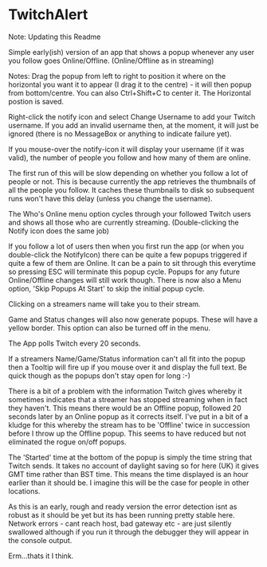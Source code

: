 # TwitchAlert

Note: Updating this Readme

Simple early(ish) version of an app that shows a popup whenever any user you follow goes Online/Offline.
(Online/Offline as in streaming)

Notes:
  Drag the popup from left to right to position it where on the horizontal you want it to appear 
  (I drag it to the centre) - it will then popup from bottom/centre. You can also Ctrl+Shift+C to
  center it. The Horizontal postion is saved.
  
  Right-click the notify icon and select Change Username to add your Twitch username.
  If you add an invalid username then, at the moment, it will just be ignored (there is no MessageBox or anything to    indicate failure yet).
  
  If you mouse-over the notify-icon it will display your username (if it was valid), the number of people you follow
  and how many of them are online.
  
  The first run of this will be slow depending on whether you follow a lot of people or not. This is
  because currently the app retrieves the thumbnails of all the people you follow. It caches these
  thumbnails to disk so subsequent runs won't have this delay (unless you change the username).
  
  The Who's Online menu option cycles through your followed Twitch users and shows all those who are currently
  streaming. (Double-clicking the Notify icon does the same job)
  
  If you follow a lot of users then when you first run the app (or when you double-click the NotifyIcon) there can be
  quite a few popups triggered if quite a few of them are Online. It can be a pain to sit through this everytime
  so pressing ESC will terminate this popup cycle. Popups for any future Online/Offline changes will still work
  though. There is now also a Menu option, 'Skip Popups At Start' to skip the initial popup cycle.
  
  Clicking on a streamers name will take you to their stream.
   
  Game and Status changes will also  now generate popups. These will have a yellow border. This option can also be
  turned off in the menu.
  
  The App polls Twitch every 20 seconds.

  If a streamers Name/Game/Status information can't all fit into the popup then a Tooltip will fire up if you mouse
  over it and display the full text. Be quick though as the popups don't stay open for long :-)
  
  There is a bit of a problem with the information Twitch gives whereby it sometimes indicates that a
  streamer has stopped streaming when in fact they haven't. This means there would be an Offline popup,
  followed 20 seconds later by an Online popup as it corrects itself. I've put in a bit of a kludge
  for this whereby the stream has to be 'Offline' twice in succession before I throw up the Offline popup.
  This seems to have reduced but not eliminated the rogue on/off popups.
  
  The 'Started' time at the bottom of the popup is simply the time string that Twitch sends. It takes no
  account of daylight saving so for here (UK) it gives GMT time rather than BST time. This means the time
  displayed is an hour earlier than it should be. I imagine this will be the case for people in other locations.
    
  As this is an early, rough and ready version the error detection isnt as robust as it should be yet but
  its has been running pretty stable here. Network errors - cant reach host, bad gateway etc - are just
  silently swallowed although if you run it through the debugger they will appear in the console output.
  
  Erm...thats it I think.
  
  

